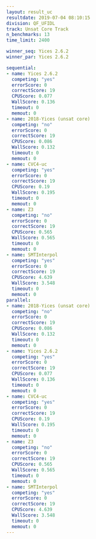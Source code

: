 ```yaml
---
layout: result_uc
resultdate: 2019-07-04 08:10:15
division: QF_UFIDL
track: Unsat Core Track
n_benchmarks: 13
time_limit: 2400

winner_seq: Yices 2.6.2
winner_par: Yices 2.6.2

sequential:
- name: Yices 2.6.2
  competing: "yes"
  errorScore: 0
  correctScore: 19
  CPUScore: 0.077
  WallScore: 0.136
  timeout: 0
  memout: 0
- name: 2018-Yices (unsat core)
  competing: "no"
  errorScore: 0
  correctScore: 19
  CPUScore: 0.086
  WallScore: 0.132
  timeout: 0
  memout: 0
- name: CVC4-uc
  competing: "yes"
  errorScore: 0
  correctScore: 19
  CPUScore: 0.19
  WallScore: 0.195
  timeout: 0
  memout: 0
- name: Z3
  competing: "no"
  errorScore: 0
  correctScore: 19
  CPUScore: 0.565
  WallScore: 0.565
  timeout: 0
  memout: 0
- name: SMTInterpol
  competing: "yes"
  errorScore: 0
  correctScore: 19
  CPUScore: 4.639
  WallScore: 3.548
  timeout: 0
  memout: 0
parallel:
- name: 2018-Yices (unsat core)
  competing: "no"
  errorScore: 0
  correctScore: 19
  CPUScore: 0.086
  WallScore: 0.132
  timeout: 0
  memout: 0
- name: Yices 2.6.2
  competing: "yes"
  errorScore: 0
  correctScore: 19
  CPUScore: 0.077
  WallScore: 0.136
  timeout: 0
  memout: 0
- name: CVC4-uc
  competing: "yes"
  errorScore: 0
  correctScore: 19
  CPUScore: 0.19
  WallScore: 0.195
  timeout: 0
  memout: 0
- name: Z3
  competing: "no"
  errorScore: 0
  correctScore: 19
  CPUScore: 0.565
  WallScore: 0.565
  timeout: 0
  memout: 0
- name: SMTInterpol
  competing: "yes"
  errorScore: 0
  correctScore: 19
  CPUScore: 4.639
  WallScore: 3.548
  timeout: 0
  memout: 0
---
```

